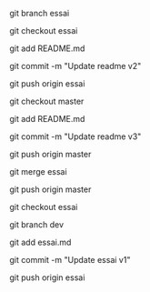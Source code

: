 git branch essai

git checkout essai

git add README.md

git commit -m "Update readme v2"

git push origin essai

git checkout master

git add README.md

git commit -m "Update readme v3"

git push origin master

git merge essai

git push origin master

git checkout essai

git branch dev 

git add essai.md

git commit -m "Update essai v1"

git push origin essai
